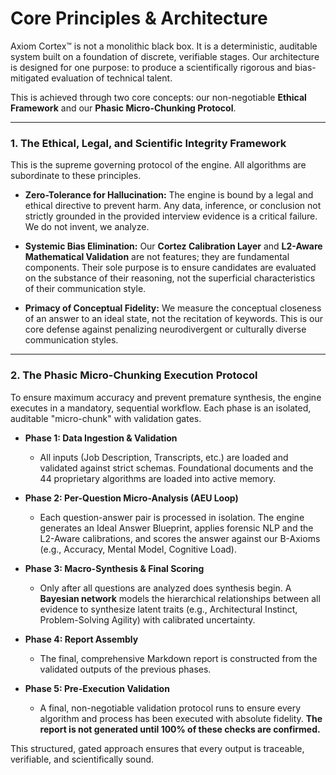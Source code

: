 # Core Principles & Architecture

Axiom Cortex™ is not a monolithic black box. It is a deterministic, auditable system built on a foundation of discrete, verifiable stages. Our architecture is designed for one purpose: to produce a scientifically rigorous and bias-mitigated evaluation of technical talent.

This is achieved through two core concepts: our non-negotiable **Ethical Framework** and our **Phasic Micro-Chunking Protocol**.

---

### 1. The Ethical, Legal, and Scientific Integrity Framework

This is the supreme governing protocol of the engine. All algorithms are subordinate to these principles.

*   **Zero-Tolerance for Hallucination:** The engine is bound by a legal and ethical directive to prevent harm. Any data, inference, or conclusion not strictly grounded in the provided interview evidence is a critical failure. We do not invent, we analyze.

*   **Systemic Bias Elimination:** Our **Cortez Calibration Layer** and **L2-Aware Mathematical Validation** are not features; they are fundamental components. Their sole purpose is to ensure candidates are evaluated on the substance of their reasoning, not the superficial characteristics of their communication style.

*   **Primacy of Conceptual Fidelity:** We measure the conceptual closeness of an answer to an ideal state, not the recitation of keywords. This is our core defense against penalizing neurodivergent or culturally diverse communication styles.

---

### 2. The Phasic Micro-Chunking Execution Protocol

To ensure maximum accuracy and prevent premature synthesis, the engine executes in a mandatory, sequential workflow. Each phase is an isolated, auditable "micro-chunk" with validation gates.

*   **Phase 1: Data Ingestion & Validation**
    *   All inputs (Job Description, Transcripts, etc.) are loaded and validated against strict schemas. Foundational documents and the 44 proprietary algorithms are loaded into active memory.

*   **Phase 2: Per-Question Micro-Analysis (AEU Loop)**
    *   Each question-answer pair is processed in isolation. The engine generates an Ideal Answer Blueprint, applies forensic NLP and the L2-Aware calibrations, and scores the answer against our B-Axioms (e.g., Accuracy, Mental Model, Cognitive Load).

*   **Phase 3: Macro-Synthesis & Final Scoring**
    *   Only after all questions are analyzed does synthesis begin. A **Bayesian network** models the hierarchical relationships between all evidence to synthesize latent traits (e.g., Architectural Instinct, Problem-Solving Agility) with calibrated uncertainty.

*   **Phase 4: Report Assembly**
    *   The final, comprehensive Markdown report is constructed from the validated outputs of the previous phases.

*   **Phase 5: Pre-Execution Validation**
    *   A final, non-negotiable validation protocol runs to ensure every algorithm and process has been executed with absolute fidelity. **The report is not generated until 100% of these checks are confirmed.**

This structured, gated approach ensures that every output is traceable, verifiable, and scientifically sound.
